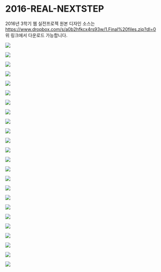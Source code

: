 # 2016-REAL-NEXTSTEP
2016년 3학기 웹 실전프로젝
원본 디자인 소스는  
https://www.dropbox.com/s/a0b2hfkcx4rs93w/1.Final%20files.zip?dl=0  
위 링크에서 다운로드 가능합니다.


![](https://github.com/Junnie-Jobs/ImageRepository/blob/master/RealProjectSlides/ver_07-1/%EC%99%80%EC%9D%B4%EC%96%B4%ED%94%84%EB%A0%88%EC%9E%84%20ver9_test.001.jpeg?raw=true)

![](https://github.com/Junnie-Jobs/ImageRepository/blob/master/RealProjectSlides/ver_04/%EC%99%80%EC%9D%B4%EC%96%B4%ED%94%84%EB%A0%88%EC%9E%84%20ver7/%EC%99%80%EC%9D%B4%EC%96%B4%ED%94%84%EB%A0%88%EC%9E%84%20ver7.002.jpeg?raw=true)

![](https://github.com/Junnie-Jobs/ImageRepository/blob/master/RealProjectSlides/ver_04/%EC%99%80%EC%9D%B4%EC%96%B4%ED%94%84%EB%A0%88%EC%9E%84%20ver7/%EC%99%80%EC%9D%B4%EC%96%B4%ED%94%84%EB%A0%88%EC%9E%84%20ver7.003.jpeg?raw=true)

![](https://github.com/Junnie-Jobs/ImageRepository/blob/master/RealProjectSlides/ver_04/%EC%99%80%EC%9D%B4%EC%96%B4%ED%94%84%EB%A0%88%EC%9E%84%20ver7/%EC%99%80%EC%9D%B4%EC%96%B4%ED%94%84%EB%A0%88%EC%9E%84%20ver7.004.jpeg?raw=true)

![](https://github.com/Junnie-Jobs/ImageRepository/blob/master/RealProjectSlides/ver_05/%EC%99%80%EC%9D%B4%EC%96%B4%ED%94%84%EB%A0%88%EC%9E%84%20ver7_1.001.jpeg?raw=true)

![](https://github.com/Junnie-Jobs/ImageRepository/blob/master/RealProjectSlides/ver_05/%EC%99%80%EC%9D%B4%EC%96%B4%ED%94%84%EB%A0%88%EC%9E%84%20ver7_1.002.jpeg?raw=true)

![](https://github.com/Junnie-Jobs/ImageRepository/blob/master/RealProjectSlides/ver_05/%EC%99%80%EC%9D%B4%EC%96%B4%ED%94%84%EB%A0%88%EC%9E%84%20ver7_1.003.jpeg?raw=true)

![](https://github.com/Junnie-Jobs/ImageRepository/blob/master/RealProjectSlides/ver_07-1/%EC%99%80%EC%9D%B4%EC%96%B4%ED%94%84%EB%A0%88%EC%9E%84%20ver9_test.002.jpeg?raw=true)

![](https://github.com/Junnie-Jobs/ImageRepository/blob/master/RealProjectSlides/ver_07-1/%EC%99%80%EC%9D%B4%EC%96%B4%ED%94%84%EB%A0%88%EC%9E%84%20ver9_test.003.jpeg?raw=true)

![](https://github.com/Junnie-Jobs/ImageRepository/blob/master/RealProjectSlides/ver_07-1/%EC%99%80%EC%9D%B4%EC%96%B4%ED%94%84%EB%A0%88%EC%9E%84%20ver9_test.004.jpeg?raw=true)

![](https://github.com/Junnie-Jobs/ImageRepository/blob/master/RealProjectSlides/ver_07-1/%EC%99%80%EC%9D%B4%EC%96%B4%ED%94%84%EB%A0%88%EC%9E%84%20ver9_test.005.jpeg?raw=true)

![](https://github.com/Junnie-Jobs/ImageRepository/blob/master/RealProjectSlides/ver_04/%EC%99%80%EC%9D%B4%EC%96%B4%ED%94%84%EB%A0%88%EC%9E%84%20ver7/%EC%99%80%EC%9D%B4%EC%96%B4%ED%94%84%EB%A0%88%EC%9E%84%20ver7.005.jpeg?raw=true)

![](https://github.com/Junnie-Jobs/ImageRepository/blob/master/RealProjectSlides/ver_04/%EC%99%80%EC%9D%B4%EC%96%B4%ED%94%84%EB%A0%88%EC%9E%84%20ver7/%EC%99%80%EC%9D%B4%EC%96%B4%ED%94%84%EB%A0%88%EC%9E%84%20ver7.006.jpeg?raw=true)

![](https://github.com/Junnie-Jobs/ImageRepository/blob/master/RealProjectSlides/ver_04/%EC%99%80%EC%9D%B4%EC%96%B4%ED%94%84%EB%A0%88%EC%9E%84%20ver7/%EC%99%80%EC%9D%B4%EC%96%B4%ED%94%84%EB%A0%88%EC%9E%84%20ver7.007.jpeg?raw=true)

![](https://github.com/Junnie-Jobs/ImageRepository/blob/master/RealProjectSlides/ver_04/%EC%99%80%EC%9D%B4%EC%96%B4%ED%94%84%EB%A0%88%EC%9E%84%20ver7/%EC%99%80%EC%9D%B4%EC%96%B4%ED%94%84%EB%A0%88%EC%9E%84%20ver7.008.jpeg?raw=true)

![](https://github.com/Junnie-Jobs/ImageRepository/blob/master/RealProjectSlides/ver_07/%EC%99%80%EC%9D%B4%EC%96%B4%ED%94%84%EB%A0%88%EC%9E%84%20ver8.001.jpeg?raw=true)

![](https://github.com/Junnie-Jobs/ImageRepository/blob/master/RealProjectSlides/ver_04/%EC%99%80%EC%9D%B4%EC%96%B4%ED%94%84%EB%A0%88%EC%9E%84%20ver7/%EC%99%80%EC%9D%B4%EC%96%B4%ED%94%84%EB%A0%88%EC%9E%84%20ver7.009.jpeg?raw=true)

![](https://github.com/Junnie-Jobs/ImageRepository/blob/master/RealProjectSlides/ver_04/%EC%99%80%EC%9D%B4%EC%96%B4%ED%94%84%EB%A0%88%EC%9E%84%20ver7/%EC%99%80%EC%9D%B4%EC%96%B4%ED%94%84%EB%A0%88%EC%9E%84%20ver7.010.jpeg?raw=true)

![](https://github.com/Junnie-Jobs/ImageRepository/blob/master/RealProjectSlides/ver_04/%EC%99%80%EC%9D%B4%EC%96%B4%ED%94%84%EB%A0%88%EC%9E%84%20ver7/%EC%99%80%EC%9D%B4%EC%96%B4%ED%94%84%EB%A0%88%EC%9E%84%20ver7.011.jpeg?raw=true)

![](https://github.com/Junnie-Jobs/ImageRepository/blob/master/RealProjectSlides/ver_04/%EC%99%80%EC%9D%B4%EC%96%B4%ED%94%84%EB%A0%88%EC%9E%84%20ver7/%EC%99%80%EC%9D%B4%EC%96%B4%ED%94%84%EB%A0%88%EC%9E%84%20ver7.012.jpeg?raw=true)

![](https://github.com/Junnie-Jobs/ImageRepository/blob/master/RealProjectSlides/ver_04/%EC%99%80%EC%9D%B4%EC%96%B4%ED%94%84%EB%A0%88%EC%9E%84%20ver7/%EC%99%80%EC%9D%B4%EC%96%B4%ED%94%84%EB%A0%88%EC%9E%84%20ver7.013.jpeg?raw=true)

![](https://github.com/Junnie-Jobs/ImageRepository/blob/master/RealProjectSlides/ver_04/%EC%99%80%EC%9D%B4%EC%96%B4%ED%94%84%EB%A0%88%EC%9E%84%20ver7/%EC%99%80%EC%9D%B4%EC%96%B4%ED%94%84%EB%A0%88%EC%9E%84%20ver7.014.jpeg?raw=true)

![](https://github.com/Junnie-Jobs/ImageRepository/blob/master/RealProjectSlides/ver_04/%EC%99%80%EC%9D%B4%EC%96%B4%ED%94%84%EB%A0%88%EC%9E%84%20ver7/%EC%99%80%EC%9D%B4%EC%96%B4%ED%94%84%EB%A0%88%EC%9E%84%20ver7.015.jpeg?raw=true)

![](https://github.com/Junnie-Jobs/ImageRepository/blob/master/RealProjectSlides/ver_04/%EC%99%80%EC%9D%B4%EC%96%B4%ED%94%84%EB%A0%88%EC%9E%84%20ver7/%EC%99%80%EC%9D%B4%EC%96%B4%ED%94%84%EB%A0%88%EC%9E%84%20ver7.016.jpeg?raw=true)
